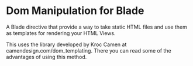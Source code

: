 # Dom Manipulation for Blade

A Blade directive that provide a way to take static HTML files and use them as templates for rendering your HTML Views.

This uses the library developed by Kroc Camen at camendesign.com/dom_templating.
There you can read some of the advantages of using this method.